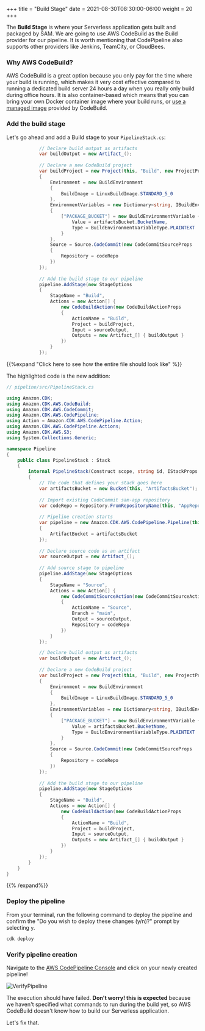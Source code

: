+++
title = "Build Stage"
date = 2021-08-30T08:30:00-06:00
weight = 20
+++

The **Build Stage** is where your Serverless application gets built and packaged by SAM. We are going to use AWS CodeBuild as the Build provider for our pipeline. It is worth mentioning that CodePipeline also supports other providers like Jenkins, TeamCity, or CloudBees. 

### Why AWS CodeBuild?

AWS CodeBuild is a great option because you only pay for the time where your build is running, which makes it very cost effective compared to running a dedicated build server 24 hours a day when you really only build during office hours. It is also container-based which means that you can bring your own Docker container image where your build runs, or [use a managed image](https://docs.aws.amazon.com/codebuild/latest/userguide/build-env-ref-available.html) provided by CodeBuild.  

### Add the build stage

Let's go ahead and add a Build stage to your `PipelineStack.cs`:

```csharp
            // Declare build output as artifacts
            var buildOutput = new Artifact_();
        
            // Declare a new CodeBuild project
            var buildProject = new Project(this, "Build", new ProjectProps
            {
                Environment = new BuildEnvironment
                {
                    BuildImage = LinuxBuildImage.STANDARD_5_0
                },
                EnvironmentVariables = new Dictionary<string, IBuildEnvironmentVariable>
                {
                    ["PACKAGE_BUCKET"] = new BuildEnvironmentVariable {
                        Value = artifactsBucket.BucketName,
                        Type = BuildEnvironmentVariableType.PLAINTEXT
                    }
                },
                Source = Source.CodeCommit(new CodeCommitSourceProps
                {
                    Repository = codeRepo
                })
            });
            
            // Add the build stage to our pipeline
            pipeline.AddStage(new StageOptions
            {
                StageName = "Build",
                Actions = new Action[] {
                    new CodeBuildAction(new CodeBuildActionProps
                    {
                        ActionName = "Build",
                        Project = buildProject,
                        Input = sourceOutput,
                        Outputs = new Artifact_[] { buildOutput }
                    })
                }
            });
```

{{%expand "Click here to see how the entire file should look like" %}}

The highlighted code is the new addition: 

```csharp {hl_lines=["48-84"]}
// pipeline/src/PipelineStack.cs

using Amazon.CDK;
using Amazon.CDK.AWS.CodeBuild;
using Amazon.CDK.AWS.CodeCommit;
using Amazon.CDK.AWS.CodePipeline;
using Action = Amazon.CDK.AWS.CodePipeline.Action;
using Amazon.CDK.AWS.CodePipeline.Actions;
using Amazon.CDK.AWS.S3;
using System.Collections.Generic;

namespace Pipeline
{
    public class PipelineStack : Stack
    {
        internal PipelineStack(Construct scope, string id, IStackProps props = null) : base(scope, id, props)
        {
            // The code that defines your stack goes here
            var artifactsBucket = new Bucket(this, "ArtifactsBucket");
            
            // Import existing CodeCommit sam-app repository
            var codeRepo = Repository.FromRepositoryName(this, "AppRepository", "sam-app");
        
            // Pipeline creation starts
            var pipeline = new Amazon.CDK.AWS.CodePipeline.Pipeline(this, "Pipeline", new PipelineProps
            {
                ArtifactBucket = artifactsBucket
            });
        
            // Declare source code as an artifact
            var sourceOutput = new Artifact_();
        
            // Add source stage to pipeline
            pipeline.AddStage(new StageOptions
            {
                StageName = "Source",
                Actions = new Action[] {
                    new CodeCommitSourceAction(new CodeCommitSourceActionProps
                    {
                        ActionName = "Source",
                        Branch = "main",
                        Output = sourceOutput,
                        Repository = codeRepo
                    })
                }
            });

            // Declare build output as artifacts
            var buildOutput = new Artifact_();
        
            // Declare a new CodeBuild project
            var buildProject = new Project(this, "Build", new ProjectProps
            {
                Environment = new BuildEnvironment
                {
                    BuildImage = LinuxBuildImage.STANDARD_5_0
                },
                EnvironmentVariables = new Dictionary<string, IBuildEnvironmentVariable>
                {
                    ["PACKAGE_BUCKET"] = new BuildEnvironmentVariable {
                        Value = artifactsBucket.BucketName,
                        Type = BuildEnvironmentVariableType.PLAINTEXT
                    }
                },
                Source = Source.CodeCommit(new CodeCommitSourceProps
                {
                    Repository = codeRepo
                })
            });
            
            // Add the build stage to our pipeline
            pipeline.AddStage(new StageOptions
            {
                StageName = "Build",
                Actions = new Action[] {
                    new CodeBuildAction(new CodeBuildActionProps
                    {
                        ActionName = "Build",
                        Project = buildProject,
                        Input = sourceOutput,
                        Outputs = new Artifact_[] { buildOutput }
                    })
                }
            });
        }
    }
}
```
{{% /expand%}}

### Deploy the pipeline

From your terminal, run the following command to deploy the pipeline and confirm the "Do you wish to deploy these changes (y/n)?" prompt by selecting `y`.

```bash
cdk deploy
```

### Verify pipeline creation

Navigate to the [AWS CodePipeline Console](https://console.aws.amazon.com/codesuite/codepipeline/home) and click on your newly created pipeline!

![VerifyPipeline](/images/csharp/buildpipe/aws_console_pipeline_failed.png) 

The execution should have failed. **Don't worry! this is expected** because we haven't specified what commands to run during the build yet, so AWS CodeBuild doesn't know how to build our Serverless application.

Let's fix that.